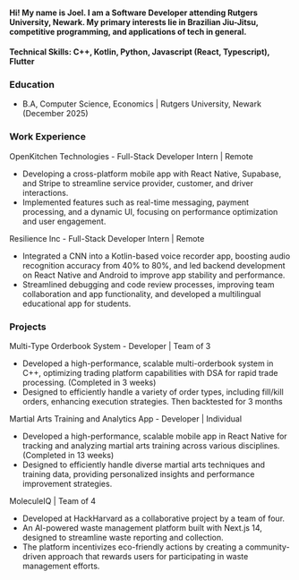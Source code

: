 #### Hi! My name is Joel. I am a Software Developer attending Rutgers University, Newark. My primary interests lie in Brazilian Jiu-Jitsu, competitive programming, and applications of tech in general.

#### Technical Skills: C++, Kotlin, Python, Javascript (React, Typescript), Flutter

### Education
- B.A, Computer Science, Economics | Rutgers University, Newark (December 2025)

### Work Experience
OpenKitchen Technologies - Full-Stack Developer Intern | Remote	                 
- Developing a cross-platform mobile app with React Native, Supabase, and Stripe to streamline service provider, customer, and 
 driver interactions. 
- Implemented features such as real-time messaging, payment processing, and a dynamic UI, focusing on performance optimization 
 and user engagement.

Resilience Inc - Full-Stack Developer Intern | Remote		                       
- Integrated a CNN into a Kotlin-based voice recorder app, boosting audio recognition accuracy from 40% to 80%, and led backend 
 development on React Native and Android to improve app stability and performance.
- Streamlined debugging and code review processes, improving team collaboration and app functionality, and developed a 
 multilingual educational app for students.

### Projects
Multi-Type Orderbook System - Developer | Team of 3
- Developed a high-performance, scalable multi-orderbook system in C++, optimizing trading platform capabilities with DSA 
 for rapid trade processing. (Completed in 3 weeks) 
- Designed to efficiently handle a variety of order types, including fill/kill orders, enhancing execution strategies. Then 
 backtested for 3 months

Martial Arts Training and Analytics App - Developer | Individual
- Developed a high-performance, scalable mobile app in React Native for tracking and analyzing martial arts training across 
 various disciplines. (Completed in 13 weeks)
- Designed to efficiently handle diverse martial arts techniques and training data, providing personalized insights and 
 performance improvement strategies.

MoleculeIQ | Team of 4
- Developed at HackHarvard as a collaborative project by a team of four.
- An AI-powered waste management platform built with Next.js 14, designed to streamline waste reporting and collection.
- The platform incentivizes eco-friendly actions by creating a community-driven approach that rewards users for participating in waste management efforts.


